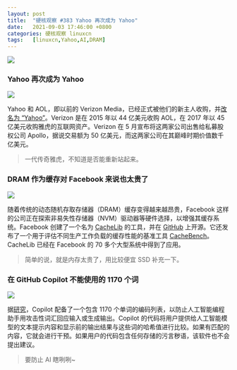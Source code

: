 ```yaml
---
layout: post
title:	"硬核观察 #383 Yahoo 再次成为 Yahoo"
date:	2021-09-03 17:46:00 +0800 
categories:	硬核观察 linuxcn 
tags:	[linuxcn,Yahoo,AI,DRAM]
---
```



![](/Asserts/Images//attachment/album/202109/03/174503svti6zv0tof7rk82.jpg)


### Yahoo 再次成为 Yahoo


![](/Asserts/Images//attachment/album/202109/03/174513jvvyvxvt7ttv7vvm.jpg)


Yahoo 和 AOL，即以前的 Verizon Media，已经正式被他们的新主人收购，并[改名为 “Yahoo”](https://www.theverge.com/2021/9/2/22653652/yahoo-aol-acquired-apollo-global-management-private-equity)。Verizon 是在 2015 年以 44 亿美元收购 AOL，在 2017 年以 45 亿美元收购雅虎的互联网资产。Verizon 在 5 月宣布将这两家公司出售给私募股权公司 Apollo，据说交易额为 50 亿美元，而这两家公司在其巅峰时期价值数千亿美元。



> 
> 一代传奇雅虎，不知道是否能重新站起来。
> 
> 
> 


### DRAM 作为缓存对 Facebook 来说也太贵了


![](/Asserts/Images//attachment/album/202109/03/174543tpjzzhhci8zc4hzj.jpg)


随着传统的动态随机存取存储器（DRAM）缓存变得越来越昂贵，Facebook 这样的公司正在探索非易失性存储器（NVM）驱动器等硬件选择，以增强其缓存系统。Facebook 创建了一个名为 [CacheLib](https://engineering.fb.com/2021/09/02/open-source/cachelib/) 的工具，并在 [GitHub](https://github.com/facebook/CacheLib) 上开源。它还发布了一个用于评估不同生产工作负载的缓存性能的基准工具 [CacheBench](https://github.com/facebookincubator/CacheLib/blob/main/BENCHMARKS.md)。CacheLib 已经在 Facebook 的 70 多个大型系统中得到了应用。



> 
> 简单的说，就是内存太贵了，用比较便宜 SSD 补充一下。
> 
> 
> 


### 在 GitHub Copilot 不能使用的 1170 个词


![](/Asserts/Images//attachment/album/202109/03/174554rg08iib308d86mtg.jpg)


据[研究](https://www.theregister.com/2021/09/02/github_copilot_banned_words_cracked/)，Copilot 配备了一个包含 1170 个单词的编码列表，以防止人工智能编程助手用攻击性词汇回应输入或生成输出。Copilot 的代码将用户提供给人工智能模型的文本提示内容和显示前的输出结果与这些词的哈希值进行比较。如果有匹配的内容，它就会进行干预。如果用户的代码包含任何存储的污言秽语，该软件也不会提出建议。



> 
> 要防止 AI 瞎咧咧~
> 
> 
>
